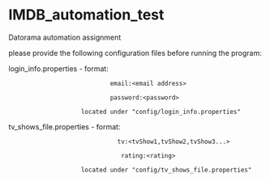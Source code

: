 # IMDB_automation_test
Datorama automation assignment

please provide the following configuration files before running the program:

login_info.properties - format:

                                email:<email address>
  
                                password:<password>
                                
                        located under "config/login_info.properties"
  
tv_shows_file.properties - format:

                                  tv:<tvShow1,tvShow2,tvShow3...>

                                   rating:<rating>
                                   
                        located under "config/tv_shows_file.properties"
